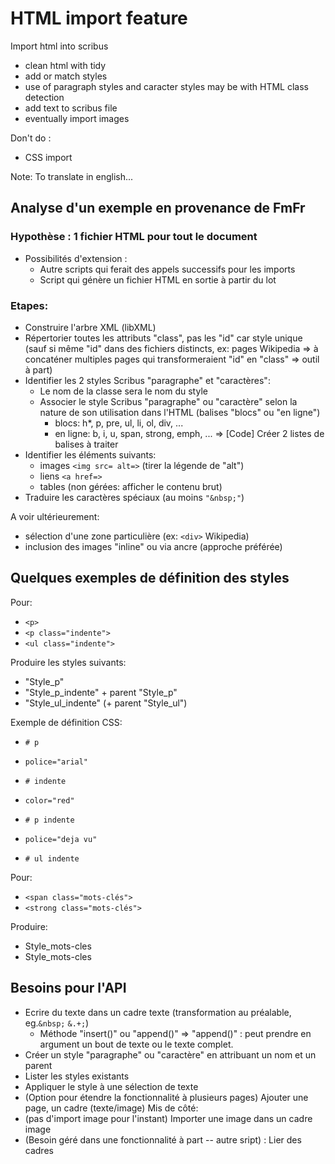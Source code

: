 HTML import feature
===========================
Import html into scribus 

- clean html with tidy
- add or match styles
- use of paragraph styles and caracter styles may be with HTML class detection
- add text to scribus file
- eventually import images

Don't do :
- CSS import

Note: To translate in english...
## Analyse d'un exemple en provenance de FmFr
### Hypothèse : 1 fichier HTML pour tout le document
 - Possibilités d'extension :
   - Autre scripts qui ferait des appels successifs pour les imports
   - Script qui génère un fichier HTML en sortie à partir du lot

### Etapes:
 - Construire l'arbre XML (libXML)
 - Répertorier toutes les attributs "class", pas les "id" car style unique
   (sauf si même "id" dans des fichiers distincts, ex: pages Wikipedia
    => à concaténer multiples pages qui transformeraient "id" en "class"
    => outil à part)
 - Identifier les 2 styles Scribus "paragraphe" et "caractères":
   - Le nom de la classe sera le nom du style
   - Associer le style Scribus "paragraphe" ou "caractère" selon la nature
     de son utilisation dans l'HTML (balises "blocs" ou "en ligne")
     - blocs: h*, p, pre, ul, li, ol, div, ...
     - en ligne: b, i, u, span, strong, emph, ...
     => [Code] Créer 2 listes de balises à traiter
 - Identifier les éléments suivants:
   - images `<img src= alt=>` (tirer la légende de "alt")
   - liens `<a href=>`
   - tables (non gérées: afficher le contenu brut)
 - Traduire les caractères spéciaux (au moins `"&nbsp;"`)

A voir ultérieurement:
 - sélection d'une zone particulière (ex: `<div>` Wikipedia)
 - inclusion des images "inline" ou via ancre (approche préférée)

## Quelques exemples de définition des styles
Pour:
 - `<p>`
 - `<p class="indente">`
 - `<ul class="indente">`

Produire les styles suivants:
 - "Style_p"
 - "Style_p_indente" + parent "Style_p"
 - "Style_ul_indente" (+ parent "Style_ul")

Exemple de définition CSS:
 - `# p`
 - `police="arial"`

 - `# indente`
 - `color="red"`

 - `# p indente`
 - `police="deja vu"`

 - `# ul indente`


Pour:
 - `<span class="mots-clés">`
 - `<strong class="mots-clés">`

Produire:
 - Style_mots-cles
 - Style_mots-cles

## Besoins pour l'API
 - Ecrire du texte dans un cadre texte (transformation au préalable, eg.`&nbsp;` `&.+;`)
   - Méthode "insert()" ou "append()" => "append()" : peut prendre en argument un bout de texte ou le texte complet.
 - Créer un style "paragraphe" ou "caractère" en attribuant un nom et un parent
 - Lister les styles existants
 - Appliquer le style à une sélection de texte
 - (Option pour étendre la fonctionnalité à plusieurs pages) Ajouter une page, un cadre (texte/image)
Mis de côté:
 - (pas d'import image pour l'instant) Importer une image dans un cadre image
 - (Besoin géré dans une fonctionnalité à part -- autre sript) : Lier des cadres
